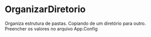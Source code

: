 # OrganizarDiretorio
Organiza estrutura de pastas. Copiando de um diretório para outro. Preencher os valores no arquivo App.Config

